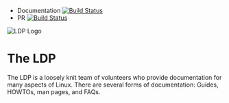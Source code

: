 * Documentation [![Build Status](https://img.shields.io/endpoint.svg?url=https%3A%2F%2Factions-badge.atrox.dev%2FtLDP%2FLDP%2Fbadge%3Fref%3Dmaster&style=flat)](https://actions-badge.atrox.dev/tLDP/LDP/goto?ref=master)
* PR [![Build Status](https://drone.tldp.org/api/badges/tLDP/LDP/status.svg)](https://drone.tldp.org/tLDP/LDP)

![LDP Logo](https://tldp.org/images/ldp.gif)

# The LDP

The LDP is a loosely knit team of volunteers who provide documentation for many aspects of Linux. There are several forms of documentation: Guides, HOWTOs, man pages, and FAQs.
